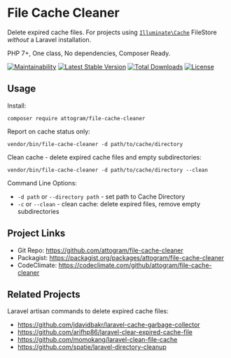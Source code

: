 # File Cache Cleaner

Delete expired cache files.  For projects using
[`Illuminate\Cache`](https://github.com/illuminate/cache) FileStore
*without* a Laravel installation.

PHP 7+, One class, No dependencies, Composer Ready.

[![Maintainability](https://api.codeclimate.com/v1/badges/a98629e339eeef4d56bf/maintainability)](https://codeclimate.com/github/attogram/file-cache-cleaner/maintainability)
[![Latest Stable Version](https://poser.pugx.org/attogram/file-cache-cleaner/v/stable)](https://packagist.org/packages/attogram/file-cache-cleaner)
[![Total Downloads](https://poser.pugx.org/attogram/file-cache-cleaner/downloads)](https://packagist.org/packages/attogram/file-cache-cleaner)
[![License](https://poser.pugx.org/attogram/file-cache-cleaner/license)](https://packagist.org/packages/attogram/file-cache-cleaner)

## Usage

Install:

`composer require attogram/file-cache-cleaner`

Report on cache status only:

`vendor/bin/file-cache-cleaner -d path/to/cache/directory`

Clean cache - delete expired cache files and empty subdirectories:

`vendor/bin/file-cache-cleaner -d path/to/cache/directory --clean`

Command Line Options:

* `-d path` or `--directory path` - set path to Cache Directory
* `-c` or `--clean` - clean cache: delete expired files, remove empty subdirectories

## Project Links

* Git Repo: <https://github.com/attogram/file-cache-cleaner>
* Packagist: <https://packagist.org/packages/attogram/file-cache-cleaner>
* CodeClimate: <https://codeclimate.com/github/attogram/file-cache-cleaner>

## Related Projects

Laravel artisan commands to delete expired cache files:

* <https://github.com/jdavidbakr/laravel-cache-garbage-collector>
* <https://github.com/arifhp86/laravel-clear-expired-cache-file>
* <https://github.com/momokang/laravel-clean-file-cache>
* <https://github.com/spatie/laravel-directory-cleanup>
